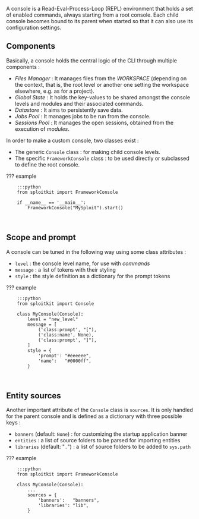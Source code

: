 A console is a Read-Eval-Process-Loop (REPL) environment that holds a set of enabled commands, always starting from a root console. Each child console becomes bound to its parent when started so that it can also use its configuration settings.

## Components

Basically, a console holds the central logic of the CLI through multiple components :

- *Files Manager* : It manages files from the *WORKSPACE* (depending on the context, that is, the root level or another one setting the workspace elsewhere, e.g. as for a project).
- *Global State* : It holds the key-values to be shared amongst the console levels and modules and their associated commands.
- *Datastore* : It aims to persistently save data.
- *Jobs Pool* : It manages jobs to be run from the console.
- *Sessions Pool* : It manages the open sessions, obtained from the execution of *modules*.

In order to make a custom console, two classes exist :

- The generic `Console` class : for making child console levels.
- The specific `FrameworkConsole` class : to be used directly or subclassed to define the root console.

??? example 

        :::python
        from sploitkit import FrameworkConsole
        
        if __name__ == '__main__':
            FrameworkConsole("MySploit").start()

<br>

## Scope and prompt

A console can be tuned in the following way using some class attributes :

- `level` : the console level name, for use with *commands*
- `message` : a list of tokens with their styling
- `style` : the style definition as a dictionary for the prompt tokens

??? example 

        :::python
        from sploitkit import Console
        
        class MyConsole(Console):
            level = "new_level"
            message = [
                ('class:prompt', "["),
                ('class:name', None),
                ('class:prompt', "]"),
            ]
            style = {
                'prompt': "#eeeeee",
                'name':   "#0000ff",
            }

<br>

## Entity sources

Another important attribute of the `Console` class is `sources`. It is only handled for the parent console and is defined as a dictionary with three possible keys :

- `banners` (default: `None`) : for customizing the startup application banner
- `entities` : a list of source folders to be parsed for importing entities
- `libraries` (default: "`.`") : a list of source folders to be added to `sys.path`

??? example 

        :::python
        from sploitkit import FrameworkConsole

        class MyConsole(Console):
            ...
            sources = {
                'banners':   "banners",
                'libraries': "lib",
            }

